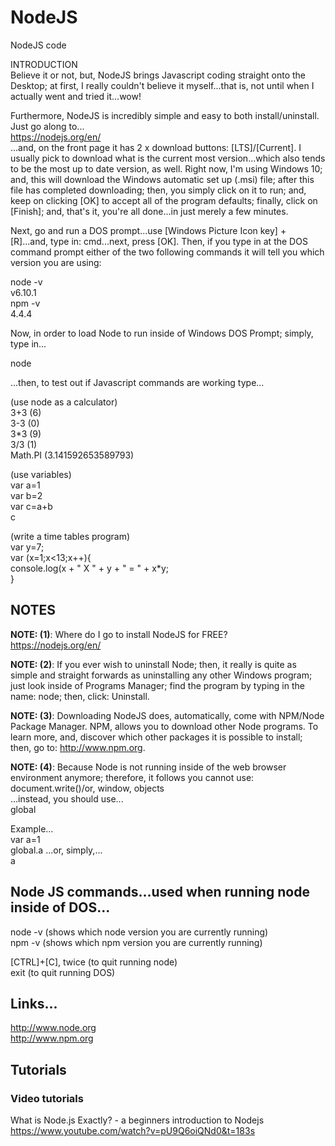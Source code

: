 # NodeJS
NodeJS code

INTRODUCTION    
Believe it or not, but, NodeJS brings Javascript coding straight onto the Desktop; at first, I really couldn't believe it myself...that is, not until when I actually went and tried it...wow!  

Furthermore, NodeJS is incredibly simple and easy to both install/uninstall. Just go along to...  
https://nodejs.org/en/    
...and, on the front page it has 2 x download buttons: [LTS]/[Current]. I usually pick to download what is the current most version...which also tends to be the most up to date version, as well. Right now, I'm using Windows 10; and, this will download the Windows automatic set up (.msi) file; after this file has completed downloading; then, you simply click on it to run; and, keep on clicking [OK] to accept all of the program defaults; finally, click on [Finish]; and, that's it, you're all done...in just merely a few minutes.   

Next, go and run a DOS prompt...use [Windows Picture Icon key] + [R]...and, type in: cmd...next, press [OK]. Then, if you type in at the DOS command prompt either of the two following commands it will tell you which version you are using:  

node -v  
v6.10.1  
npm -v   
4.4.4  

Now, in order to load Node to run inside of Windows DOS Prompt; simply, type in...

node

...then, to test out if Javascript commands are working type...

(use node as a calculator)  
3+3 (6)       
3-3 (0)   
3*3 (9)    
3/3 (1)     
Math.PI (3.141592653589793)    

(use variables)  
var a=1  
var b=2  
var c=a+b    
c  

(write a time tables program)  
var y=7;  
var (x=1;x<13;x++){  
 console.log(x + " X " + y + " = " + x*y;  
}  

## NOTES

**NOTE: (1)**: Where do I go to install NodeJS for FREE?  
https://nodejs.org/en/  

**NOTE: (2)**: If you ever wish to uninstall Node; then, it really is quite as simple and straight forwards as uninstalling any other Windows program; just look inside of Programs Manager; find the program by  typing in the name: node; then, click: Uninstall.

**NOTE: (3)**: Downloading NodeJS does, automatically, come with NPM/Node Package Manager. NPM, allows you to download other Node programs. To learn more, and, discover which other packages it is possible to install; then, go to: http://www.npm.org.

**NOTE: (4)**: Because Node is not running inside of the web browser environment anymore; therefore, it follows you cannot use: 
document.write()/or, window, objects  
...instead, you should use...  
global  

Example...  
var a=1  
global.a
...or, simply,...  
a

## Node JS commands...used when running node inside of DOS...  

node -v   (shows which node version you are currently running)  
npm -v    (shows which npm version you are currently running)  

[CTRL]+[C], twice (to quit running node)      
exit              (to quit running DOS)    

## Links...

http://www.node.org  
http://www.npm.org  

## Tutorials

### Video tutorials

What is Node.js Exactly? - a beginners introduction to Nodejs  
https://www.youtube.com/watch?v=pU9Q6oiQNd0&t=183s  
